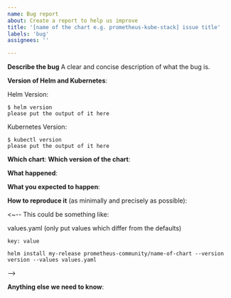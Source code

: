 ```yaml
---
name: Bug report
about: Create a report to help us improve
title: '[name of the chart e.g. prometheus-kube-stack] issue title'
labels: 'bug'
assignees: ''

---
```


<!-- Thanks for filing an issue!
Before hitting the button, please answer these questions.
It's helpful to search the existing GitHub issues first.
It's likely that another user has already reported the issue you're facing, or it's a known issue that we're already aware o. 

Fill in as much of the template below as you can.
The more information we have the better we can help you.

Be ready for followup questions, and please respond in a timely manner.
If we can't reproduce a bug or think a feature already exists, we might close your issue.
If we're wrong, PLEASE feel free to reopen it and explain why.
-->

**Describe the bug**
A clear and concise description of what the bug is.

**Version of Helm and Kubernetes**:

Helm Version:

```console
$ helm version
please put the output of it here
```

Kubernetes Version:

```console
$ kubectl version
please put the output of it here
```

**Which chart**:
**Which version of the chart**:


**What happened**:


**What you expected to happen**:


**How to reproduce it** (as minimally and precisely as possible):

<~--
This could be something like:

values.yaml (only put values which differ from the defaults)

```
key: value
```

```
helm install my-release prometheus-community/name-of-chart --version version --values values.yaml
```

-->


**Anything else we need to know**:
